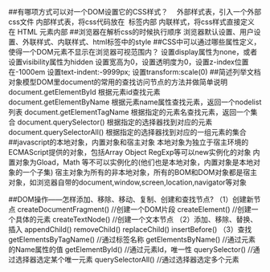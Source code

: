 ##有哪项方式可以对一个DOM设置它的CSS样式？　
	外部样式表，引入一个外部css文件
	内部样式表，将css代码放在 <head> 标签内部
	内联样式，将css样式直接定义在 HTML 元素内部
##浏览器在解析css的时候执行顺序
	浏览器默认设置、用户设置、外联样式、内联样式、html标签中的style
##CSS中可以通过哪些属性定义，使得一个DOM元素不显示在浏览器可视范围内？
	设置display属性为none，或者设置visibility属性为hidden
	设置宽高为0，设置透明度为0，设置z-index位置在-1000em
	设置text-indent:-9999px;
	设置transform:scale(0)
##简述列举文档对象模型DOM里document的常用的查找访问节点的方法并做简单说明
	document.getElementById 根据元素id查找元素
	document.getElementByName 根据元素name属性查找元素，返回一个nodelist列表
	document.getElementTagName 根据指定的元素名查找元素，返回一个集合
	document.querySelector() 根据指定的选择器找到对应的元素
	document.querySelectorAll() 根据指定的选择器找到对应的一组元素的集合
##javascript的本地对象，内置对象和宿主对象
本地对象为独立于宿主环境的ECMAScript提供的对象，包括Array Object RegExp等可以new实例化的对象
内置对象为Gload，Math 等不可以实例化的(他们也是本地对象，内置对象是本地对象的一个子集)
宿主对象为所有的非本地对象，所有的BOM和DOM对象都是宿主对象，如浏览器自带的document,window,screen,location,navigator等对象

##DOM操作——怎样添加、移除、移动、复制、创建和查找节点?
	（1）创建新节点
	      createDocumentFragment()    //创建一个DOM片段
	      createElement()   //创建一个具体的元素
	      createTextNode()   //创建一个文本节点
	（2）添加、移除、替换、插入
	      appendChild()
	      removeChild()
	      replaceChild()
	      insertBefore()
	（3）查找
	      getElementsByTagName()    //通过标签名称
	      getElementsByName()    //通过元素的Name属性的值
	      getElementById()    //通过元素Id，唯一性
	      querySelector()	//通过选择器选定某个唯一元素
	      querySelectorAll()	//通过选择器选定多个元素


















